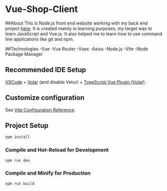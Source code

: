 # Vue-Shop-Client

##About
This is Node.js front end website working with my back end project [here](https://github.com/krzyb5081/Java-Spring-Shop). It is created mainly in learning purposes, my target was to learn JavaScript and Vue.js. It also helped me to learn how to use command line applications like git and npm.

##Technologies
-Vue
-Vue Router
-Vuex
-Axios
-Node.js
-Vite
-Node Package Manager

## Recommended IDE Setup

[VSCode](https://code.visualstudio.com/) + [Volar](https://marketplace.visualstudio.com/items?itemName=Vue.volar) (and disable Vetur) + [TypeScript Vue Plugin (Volar)](https://marketplace.visualstudio.com/items?itemName=Vue.vscode-typescript-vue-plugin).

## Customize configuration

See [Vite Configuration Reference](https://vitejs.dev/config/).

## Project Setup

```sh
npm install
```

### Compile and Hot-Reload for Development

```sh
npm run dev
```

### Compile and Minify for Production

```sh
npm run build
```
